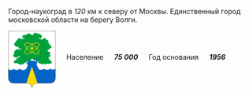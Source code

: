 <!--2021-10-17 15:05:26-->
Город-наукоград в *120* км к северу от Москвы. Единственный город московской области на берегу Волги.

<img src="Dubna.svg" align="middle" width="96px"> &emsp; 
Население &emsp; ***75 000*** &emsp;
Год основания &emsp; ***1956***
